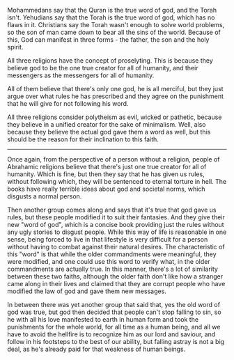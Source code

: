 Mohammedans say that the Quran is the true word of god, and the Torah isn't.
Yehudians say that the Torah is the true word of god, which has no flaws in it.
Christians say the Torah wasn't enough to solve world problems, so the son of man came down to bear all the sins of the world. Because of this, God can manifest in three forms - the father, the son and the holy spirit.

All three religions have the concept of proselyting. This is because they believe god to be the one true creator for all of humanity, and their messengers as the messengers for all of humanity.

All of them believe that there's only one god, he is all merciful, but they just argue over what rules he has prescribed and they agree on the punishment that he will give for not following his word.

All three religions consider polytheism as evil, wicked or pathetic, because they believe in a unified creator for the sake of minimalism. Well, also because they believe the actual god gave them a word as well, but this should be the reason for their inclination to this faith.

---

Once again, from the perspective of a person without a religion, people of Abrahamic religions believe that there's just one true creator for all of humanity. Which is fine, but then they say that he has given us rules, without following which, they will be sentenced to eternal torture in hell. The books have really terrible ideas about god and societal norms, which disgusts a normal person.

Then another group comes along and says that it's true that god gave us rules, but these people modified it to suit their fantasies. And they give their new "word of god", which is a concise book providing just the rules without any ugly stories to disgust people. While this way of life is reasonable in one sense, being forced to live in that lifestyle is very difficult for a person without having to combat against their natural desires. The characteristic of this "word" is that while the older commandments were meaningful, they were modified, and one could use this word to verify what, in the older commandments are actually true. In this manner, there's a lot of similarity between these two faiths, although the older faith don't like how a stranger came along in their lives and claimed that they are corrupt people who have modified the law of god and gave them new messages.

In between there was yet another group that said that, yes the old word of god was true, but god then decided that people can't stop falling to sin, so he with all his love manifested to earth in human form and took the punishments for the whole world, for all time as a human being, and all we have to avoid the hellfire is to recognize him as our lord and saviour, and follow in his footsteps to the best of our ability, but falling astray is not a big deal, as he's already paid for that weakness of human beings.